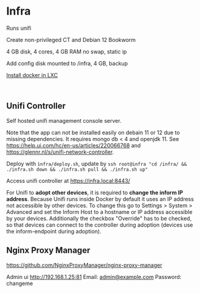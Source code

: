
# Infra

Runs unifi

Create non-privileged CT and Debian 12 Bookworm

4 GB disk, 4 cores, 4 GB RAM no swap, static ip

Add config disk mounted to /infra, 4 GB, backup

[Install docker in LXC](docker.md)

</br>

## Unifi Controller

Self hosted unifi management console server. 

Note that the app can not be installed easily on debain 11 or 12 due to missing dependencies. It requires mongo db < 4 and openjdk 11. See <https://help.ui.com/hc/en-us/articles/220066768> and <https://glennr.nl/s/unifi-network-controller>.

Deploy with ```ìnfra/deploy.sh```, update by ```ssh root@infra "cd /infra/ && ./infra.sh down && ./infra.sh pull && ./infra.sh up"```

Access unifi controller at <https://infra.local:8443/>

For Unifi to __adopt other devices__, it is required to __change the inform IP address__. Because Unifi runs inside Docker by default it uses an IP address not accessible by other devices. To change this go to Settings > System > Advanced and set the Inform Host to a hostname or IP address accessible by your devices. Additionally the checkbox "Override" has to be checked, so that devices can connect to the controller during adoption (devices use the inform-endpoint during adoption).


## Nginx Proxy Manager

https://github.com/NginxProxyManager/nginx-proxy-manager

Admin ui <http://192.168.1.25:81>
Email:    admin@example.com
Password: changeme

